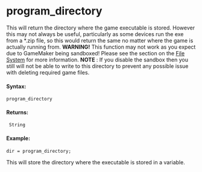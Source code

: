 # program_directory

This will return the directory where the game executable is stored.
However this may not always be useful, particularly as some devices run
the exe from a \*.zip file, so this would return the same no matter
where the game is actually running from. **WARNING!** This function may
not work as you expect due to GameMaker being sandboxed! Please see the
section on the [File
System](../../../../Additional_Information/The_File_System) for more
information. **NOTE** : If you disable the sandbox then you still will
not be able to write to this directory to prevent any possible issue
with deleting required game files.

#### Syntax:

``` gml
program_directory
```

#### Returns:

``` gml
 String
```

#### Example:

``` gml
dir = program_directory;
```

This will store the directory where the executable is stored in a
variable.
